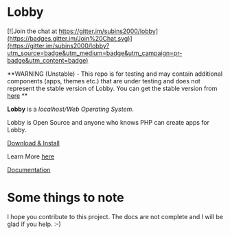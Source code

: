 Lobby
=====

[![Join the chat at https://gitter.im/subins2000/lobby](https://badges.gitter.im/Join%20Chat.svg)](https://gitter.im/subins2000/lobby?utm_source=badge&utm_medium=badge&utm_campaign=pr-badge&utm_content=badge)

**WARNING (Unstable) - This repo is for testing and may contain additional components (apps, themes etc.) that are under testing and does not represent the stable version of Lobby. You can get the stable version from [here](http://lobby.subinsb.com/download) **

**Lobby** is a *localhost/Web Operating System*.

Lobby is Open Source and anyone who knows PHP can create apps for Lobby.

[Download & Install](http://lobby.subinsb.com/download)

Learn More [here](http://lobby.subinsb.com)

[Documentation](http://lobby.subinsb.com/docs)

Some things to note
===================

I hope you contribute to this project. The docs are not complete and I will be glad if you help. :-)
